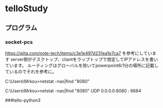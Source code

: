 # telloStudy
## プログラム
### socket-pcs
https://qiita.com/note-tech/items/c3e1e497d231ea1e7ca7 を参考にしています
server側がデスクトップ、cliantをラップトップで想定してIPアドレスを書いています。
ルーティングはグローバルを除いてpowerpoint6/1分の場所に記載しているのでそれを参考に。

C:\Users\Mrkou>netstat -nao|find "8080"

C:\Users\Mrkou>netstat -nao|find "8080"
  UDP         0.0.0.0:8080           *:*                                    6684

###tello-python3
